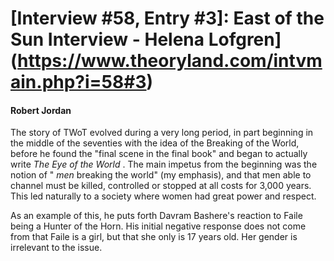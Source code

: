 # [Interview #58, Entry #3]: East of the Sun Interview - Helena Lofgren](https://www.theoryland.com/intvmain.php?i=58#3)

#### Robert Jordan

The story of TWoT evolved during a very long period, in part beginning in the middle of the seventies with the idea of the Breaking of the World, before he found the "final scene in the final book" and began to actually write
*The Eye of the World*
. The main impetus from the beginning was the notion of "
*men*
breaking the world" (my emphasis), and that men able to channel must be killed, controlled or stopped at all costs for 3,000 years. This led naturally to a society where women had great power and respect.

As an example of this, he puts forth Davram Bashere's reaction to Faile being a Hunter of the Horn. His initial negative response does not come from that Faile is a girl, but that she only is 17 years old. Her gender is irrelevant to the issue.

